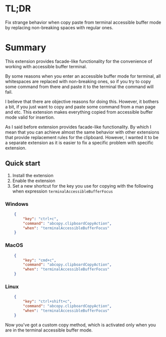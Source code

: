 # TL;DR

Fix strange behavior when copy paste from terminal accessible buffer mode by replacing non-breaking spaces with regular ones.

# Summary

This extension provides facade-like functionality for the convenience of working with accessible buffer terminal.

By some reasons when you enter an accessible buffer mode for terminal, all whitespaces are replaced with non-breaking ones, so if you try to copy some command from there and paste it to the terminal the command will fail.

I believe that there are objective reasons for doing this. However, it bothers a bit, if you just want to copy and paste some command from a man page and etc. This extension makes everything copied from accessible buffer mode valid for insertion.

As I said before extension provides facade-like functionality. By which I mean that you can achieve almost the same behavior with other extensions that provide replacement rules for the clipboard. However, I wanted it to be a separate extension as it is easier to fix a specific problem with specific extension.

## Quick start

1. Install the extension
2. Enable the extension
3. Set a new shortcut for the key you use for copying with the following when expression `terminalAccessibleBufferFocus`


### Windows
```json
    {
        "key": "ctrl+c",
        "command": "abcopy.clipboardCopyAction",
        "when": "terminalAccessibleBufferFocus"
    }
```

### MacOS
```json
    {
        "key": "cmd+c",
        "command": "abcopy.clipboardCopyAction",
        "when": "terminalAccessibleBufferFocus"
    }
```

### Linux
```json
    {
        "key": "ctrl+shift+c",
        "command": "abcopy.clipboardCopyAction",
        "when": "terminalAccessibleBufferFocus"
    }
```

Now you've got a custom copy method, which is activated only when you are in the terminal accessible buffer mode.
